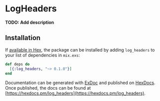 # LogHeaders

**TODO: Add description**

## Installation

If [available in Hex](https://hex.pm/docs/publish), the package can be installed
by adding `log_headers` to your list of dependencies in `mix.exs`:

```elixir
def deps do
  [{:log_headers, "~> 0.1.0"}]
end
```

Documentation can be generated with [ExDoc](https://github.com/elixir-lang/ex_doc)
and published on [HexDocs](https://hexdocs.pm). Once published, the docs can
be found at [https://hexdocs.pm/log_headers](https://hexdocs.pm/log_headers).


